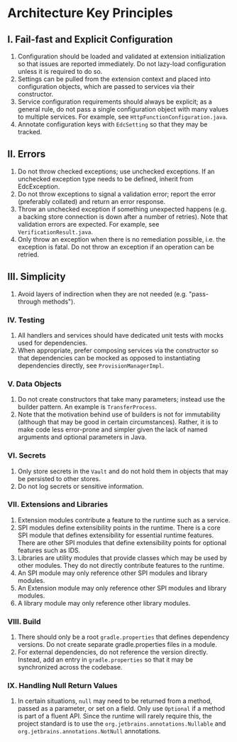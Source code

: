 # Architecture Key Principles

## I. Fail-fast and Explicit Configuration

1. Configuration should be loaded and validated at extension initialization so that issues are reported immediately. Do not lazy-load configuration unless it is required to do so.
2. Settings can be pulled from the extension context and placed into configuration objects, which are passed to services via their constructor.
3. Service configuration requirements should always be explicit; as a general rule, do not pass a single configuration object with many values to multiple services.
   For example, see `HttpFunctionConfiguration.java`.
4. Annotate configuration keys with `EdcSetting` so that they may be tracked.

## II. Errors
1. Do not throw checked exceptions; use unchecked exceptions. If an unchecked exception type needs to be defined, inherit from EdcException.
2. Do not throw exceptions to signal a validation error; report the error (preferably collated) and return an error response.
3. Throw an unchecked exception if something unexpected happens (e.g. a backing store connection is down after a number of retries). Note that validation errors are expected.
   For example, see `VerificationResult.java`. 
4. Only throw an exception when there is no remediation possible, i.e. the exception is fatal. Do not throw an exception if an operation can be retried.  

## III. Simplicity
1. Avoid layers of indirection when they are not needed (e.g. "pass-through methods").

### IV. Testing
1. All handlers and services should have dedicated unit tests with mocks used for dependencies.
2. When appropriate, prefer composing services via the constructor so that dependencies can be mocked as opposed to instantiating dependencies directly, see `ProvisionManagerImpl`. 
   
### V. Data Objects
1. Do not create constructors that take many parameters; instead use the builder pattern. An example is `TransferProcess`.
2. Note that the motivation behind use of builders is not for immutability (although that may be good in certain circumstances). Rather, it is to make code less error-prone and 
   simpler given the lack of named arguments and optional parameters in Java.

### VI. Secrets
1. Only store secrets in the `Vault` and do not hold them in objects that may be persisted to other stores.
2. Do not log secrets or sensitive information.

### VII. Extensions and Libraries
1. Extension modules contribute a feature to the runtime such as a service. 
2. SPI modules define extensibility points in the runtime. There is a core SPI module that defines extensibility for essential runtime features. There are other SPI modules that 
   define extensibility points for optional features such as IDS.
3. Libraries are utility modules that provide classes which may be used by other modules. They do not directly contribute features to the runtime. 
4. An SPI module may only reference other SPI modules and library modules. 
5. An Extension module may only reference other SPI modules and library modules.
6. A library module may only reference other library modules.

### VIII. Build
1. There should only be a root `gradle.properties` that defines dependency versions. Do not create separate gradle.properties files in a module.
2. For external dependencies, do not reference the version directly. Instead, add an entry in `gradle.properties` so that it may be synchronized across the codebase.

### IX. Handling Null Return Values
1. In certain situations, `null` may need to be returned from a method, passed as a parameter, or set on a field. Only use `Optional` if a method is part of a fluent API. 
   Since the runtime will rarely require this, the project standard is to use the `org.jetbrains.annotations.Nullable` and `org.jetbrains.annotations.NotNull` annotations. 
